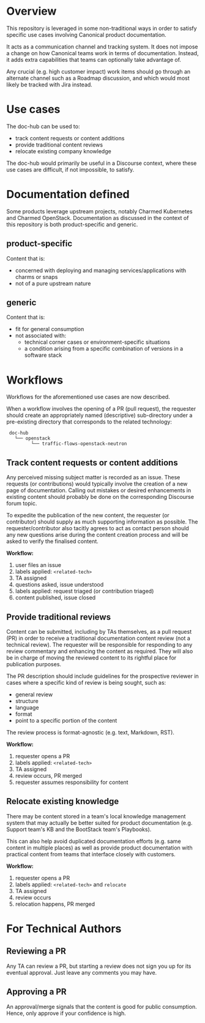# Overview

This repository is leveraged in some non-traditional ways in order to satisfy
specific use cases involving Canonical product documentation.

It acts as a communication channel and tracking system. It does not impose a
change on how Canonical teams work in terms of documentation. Instead, it adds
extra capabilities that teams can optionally take advantage of.

Any crucial (e.g. high customer impact) work items should go through an
alternate channel such as a Roadmap discussion, and which would most likely be
tracked with Jira instead.

# Use cases

The doc-hub can be used to:

* track content requests or content additions
* provide traditional content reviews
* relocate existing company knowledge

The doc-hub would primarily be useful in a Discourse context, where these use
cases are difficult, if not impossible, to satisfy.

# Documentation defined

Some products leverage upstream projects, notably Charmed Kubernetes and
Charmed OpenStack. Documentation as discussed in the context of this repository
is both product-specific and generic.

## product-specific

Content that is:

* concerned with deploying and managing services/applications with charms or
  snaps
* not of a pure upstream nature

## generic

Content that is:

* fit for general consumption
* not associated with:
    * technical corner cases or environment-specific situations
    * a condition arising from a specific combination of versions in a software
      stack

# Workflows

Workflows for the aforementioned use cases are now described.

When a workflow involves the opening of a PR (pull request), the requester
should create an appropriately named (descriptive) sub-directory under a
pre-existing directory that corresponds to the related technology:

     doc-hub
       └── openstack
             └── traffic-flows-openstack-neutron

## Track content requests or content additions

Any perceived missing subject matter is recorded as an issue. These requests
(or contributions) would typically involve the creation of a new page of
documentation. Calling out mistakes or desired enhancements in existing content
should probably be done on the corresponding Discourse forum topic.

To expedite the publication of the new content, the requester (or contributor)
should supply as much supporting information as possible. The
requester/contributor also tacitly agrees to act as contact person should any
new questions arise during the content creation process and will be asked to
verify the finalised content.

**Workflow:**

1. user files an issue
1. labels applied: `<related-tech>`
1. TA assigned
1. questions asked, issue understood
1. labels applied: request triaged (or contribution triaged)
1. content published, issue closed

## Provide traditional reviews

Content can be submitted, including by TAs themselves, as a pull request (PR)
in order to receive a traditional documentation content review (not a technical
review). The requester will be responsible for responding to any review
commentary and enhancing the content as required. They will also be in charge
of moving the reviewed content to its rightful place for publication purposes.

The PR description should include guidelines for the prospective reviewer in
cases where a specific kind of review is being sought, such as:

* general review
* structure
* language
* format
* point to a specific portion of the content

The review process is format-agnostic (e.g. text, Markdown, RST).

**Workflow:**

1. requester opens a PR
1. labels applied: `<related-tech>`
1. TA assigned
1. review occurs, PR merged
1. requester assumes responsibility for content

## Relocate existing knowledge

There may be content stored in a team's local knowledge management system that
may actually be better suited for product documentation (e.g. Support team's KB
and the BootStack team's Playbooks).

This can also help avoid duplicated documentation efforts (e.g. same content in
multiple places) as well as provide product documentation with practical
content from teams that interface closely with customers.

**Workflow:**

1. requester opens a PR
1. labels applied: `<related-tech>` and `relocate`
1. TA assigned
1. review occurs
1. relocation happens, PR merged

# For Technical Authors

## Reviewing a PR

Any TA can review a PR, but starting a review does not sign you up for its
eventual approval. Just leave any comments you may have.

## Approving a PR

An approval/merge signals that the content is good for public consumption.
Hence, only approve if your confidence is high.
